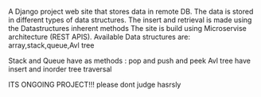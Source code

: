 A Django project
web site that stores data in remote DB.
The data is stored in different types of data structures.
The insert and retrieval is made using the Datastructures inherent methods
The  site is build using Microservise architecture (REST APIS).
Available Data structures are: array,stack,queue,Avl tree

Stack and Queue have as methods : pop and push and peek
Avl tree have insert and inorder tree traversal

ITS ONGOING PROJECT!!!
please dont judge hasrsly


